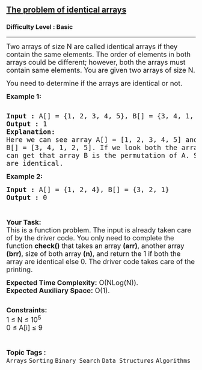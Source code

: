 <h2><a href="https://www.geeksforgeeks.org/problems/the-problem-of-identical-arrays3229/1?page=1&category=Binary%20Search&status=unsolved&sortBy=difficulty">The problem of identical arrays</a></h2><h3>Difficulty Level : Basic</h3><hr><div class="problems_problem_content__Xm_eO"><p><span style="font-size:18px">Two arrays of size N are called identical arrays if they contain the same elements. The order of elements in both arrays could be different; however,&nbsp;both the arrays must contain same elements. You are given two arrays of size N.</span></p>

<p><span style="font-size:18px">You need to determine if the arrays are identical or not.</span></p>

<p><span style="font-size:18px"><strong>Example 1:</strong></span><br>
&nbsp;</p>

<pre><span style="font-size:18px"><strong>Input :</strong> A[] = {1, 2, 3, 4, 5}, B[] = {3, 4, 1, 2, 5}
<strong>Output :</strong> 1
<strong>Explanation:</strong>
Here we can see array A[] = [1, 2, 3, 4, 5] and 
B[] = [3, 4, 1, 2, 5]. If we look both the array then we 
can get that array B is the permutation of A. So, both array
are identical. </span></pre>

<p><span style="font-size:18px"><strong>Example 2:</strong></span></p>

<pre><span style="font-size:18px"><strong>Input :</strong> A[] = {1, 2, 4}, B[] = {3, 2, 1} <strong>
Output :</strong> 0 </span></pre>

<p>&nbsp;</p>

<p><span style="font-size:18px"><strong>Your Task:</strong><br>
This is a function problem. The input is already taken care of by the driver code. You only need to complete the function <strong>check()</strong> that takes an array <strong>(arr)</strong>, another array <strong>(brr)</strong>,&nbsp;size of both array&nbsp;<strong>(n)</strong>, and return the 1 if both the array are identical else 0. The driver code takes care of the printing.</span></p>

<p><span style="font-size:18px"><strong>Expected Time Complexity:</strong>&nbsp;O(NLog(N)).<br>
<strong>Expected Auxiliary Space:</strong>&nbsp;O(1).</span><br>
&nbsp;</p>

<p><span style="font-size:18px"><strong>Constraints:</strong><br>
1 ≤ N ≤ 10<sup>5</sup><br>
0 ≤ A[i] ≤ 9</span></p>
</div><br><p><span style=font-size:18px><strong>Topic Tags : </strong><br><code>Arrays</code>&nbsp;<code>Sorting</code>&nbsp;<code>Binary Search</code>&nbsp;<code>Data Structures</code>&nbsp;<code>Algorithms</code>&nbsp;